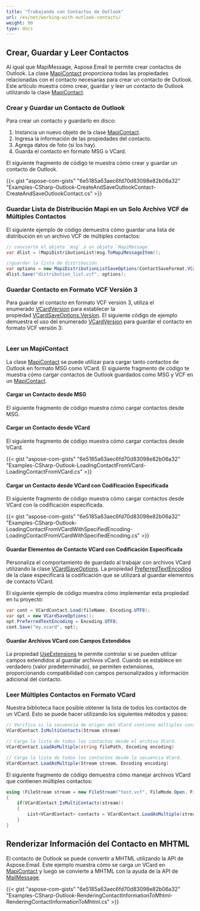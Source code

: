 ```yaml
---
title: "Trabajando con Contactos de Outlook"
url: /es/net/working-with-outlook-contacts/
weight: 90
type: docs
---
```



## **Crear, Guardar y Leer Contactos**

Al igual que MapiMessage, Aspose.Email te permite crear contactos de Outlook. La clase [MapiContact](https://reference.aspose.com/email/net/aspose.email.mapi/mapicontact/) proporciona todas las propiedades relacionadas con el contacto necesarias para crear un contacto de Outlook. Este artículo muestra cómo crear, guardar y leer un contacto de Outlook utilizando la clase [MapiContact](https://reference.aspose.com/email/net/aspose.email.mapi/mapicontact/).

### **Crear y Guardar un Contacto de Outlook**

Para crear un contacto y guardarlo en disco:

1. Instancia un nuevo objeto de la clase [MapiContact](https://reference.aspose.com/email/net/aspose.email.mapi/mapicontact/).
1. Ingresa la información de las propiedades del contacto.
1. Agrega datos de foto (si los hay).
1. Guarda el contacto en formato MSG o VCard.

El siguiente fragmento de código te muestra cómo crear y guardar un contacto de Outlook.

{{< gist "aspose-com-gists" "6e5185a63aec6fd70d83098e82b06a32" "Examples-CSharp-Outlook-CreateAndSaveOutlookContact-CreateAndSaveOutlookContact.cs" >}}

### **Guardar Lista de Distribución Mapi en un Solo Archivo VCF de Múltiples Contactos**

El siguiente ejemplo de código demuestra cómo guardar una lista de distribución en un archivo VCF de múltiples contactos:

```cs
// convierte el objeto `msg` a un objeto `MapiMessage`
var dlist = (MapiDistributionList)msg.ToMapiMessageItem();

//guardar la lista de distribución
var options = new MapiDistributionListSaveOptions(ContactSaveFormat.VCard);
dlist.Save("distribution_list.vcf", options);
```

### **Guardar Contacto en Formato VCF Versión 3**

Para guardar el contacto en formato VCF versión 3, utiliza el enumerado [VCardVersion](https://reference.aspose.com/email/net/aspose.email.personalinfo.vcard/vcardversion/) para establecer la propiedad [VCardSaveOptions.Version](https://reference.aspose.com/email/net/aspose.email.personalinfo.vcard/vcardsaveoptions/version/). El siguiente código de ejemplo demuestra el uso del enumerado [VCardVersion](https://reference.aspose.com/email/net/aspose.email.personalinfo.vcard/vcardversion/) para guardar el contacto en formato VCF versión 3:

```cs

```

### **Leer un MapiContact**

La clase [MapiContact](https://reference.aspose.com/email/net/aspose.email.mapi/mapicontact/) se puede utilizar para cargar tanto contactos de Outlook en formato MSG como VCard. El siguiente fragmento de código te muestra cómo cargar contactos de Outlook guardados como MSG y VCF en un [MapiContact](https://reference.aspose.com/email/net/aspose.email.mapi/mapicontact/).

#### **Cargar un Contacto desde MSG**

El siguiente fragmento de código muestra cómo cargar contactos desde MSG.

#### **Cargar un Contacto desde VCard**

El siguiente fragmento de código muestra cómo cargar contactos desde VCard.

{{< gist "aspose-com-gists" "6e5185a63aec6fd70d83098e82b06a32" "Examples-CSharp-Outlook-LoadingContactFromVCard-LoadingContactFromVCard.cs" >}}

#### **Cargar un Contacto desde VCard con Codificación Especificada**

El siguiente fragmento de código muestra cómo cargar contactos desde VCard con la codificación especificada.

{{< gist "aspose-com-gists" "6e5185a63aec6fd70d83098e82b06a32" "Examples-CSharp-Outlook-LoadingContactFromVCardWithSpecifiedEncoding-LoadingContactFromVCardWithSpecifiedEncoding.cs" >}}

#### **Guardar Elementos de Contacto VCard con Codificación Especificada**

Personaliza el comportamiento de guardado al trabajar con archivos VCard utilizando la clase [VCardSaveOptions](https://reference.aspose.com/email/net/aspose.email.personalinfo.vcard/vcardsaveoptions/#vcardsaveoptions-class). La propiedad [PreferredTextEncoding](https://reference.aspose.com/email/net/aspose.email.personalinfo.vcard/vcardsaveoptions/preferredtextencoding/) de la clase especificará la codificación que se utilizará al guardar elementos de contacto VCard.

El siguiente ejemplo de código muestra cómo implementar esta propiedad en tu proyecto:

```cs
var cont = VCardContact.Load(fileName, Encoding.UTF8);
var opt = new VCardSaveOptions();
opt.PreferredTextEncoding = Encoding.UTF8;
cont.Save("my.vcard", opt);
```

#### **Guardar Archivos VCard con Campos Extendidos**

La propiedad [UseExtensions](https://reference.aspose.com/email/net/aspose.email.personalinfo.vcard/vcardsaveoptions/useextensions/#vcardsaveoptionsuseextensions-property) te permite controlar si se pueden utilizar campos extendidos al guardar archivos vCard. Cuando se establece en verdadero (valor predeterminado), se permiten extensiones, proporcionando compatibilidad con campos personalizados y información adicional del contacto.

### **Leer Múltiples Contactos en Formato VCard**

Nuestra biblioteca hace posible obtener la lista de todos los contactos de un VCard. Esto se puede hacer utilizando los siguientes métodos y pasos:

```cs
// Verifica si la secuencia de origen del VCard contiene múltiples contactos.
VCardContact.IsMultiContacts(Stream stream)

// Carga la lista de todos los contactos desde el archivo VCard.
VCardContact.LoadAsMultiple(string filePath, Encoding encoding)

// Carga la lista de todos los contactos desde la secuencia VCard.
VCardContact.LoadAsMultiple(Stream stream, Encoding encoding)
```
El siguiente fragmento de código demuestra cómo manejar archivos VCard que contienen múltiples contactos:

```cs
using (FileStream stream = new FileStream("test.vcf", FileMode.Open, FileAccess.Read))
{
    if(VCardContact.IsMultiContacts(stream))
    {
        List<VCardContact> contacts = VCardContact.LoadAsMultiple(stream, Encoding.UTF8);
    }
}
```

## **Renderizar Información del Contacto en MHTML**

El contacto de Outlook se puede convertir a MHTML utilizando la API de Aspose.Email. Este ejemplo muestra cómo se carga un VCard en [MapiContact](https://reference.aspose.com/email/net/aspose.email.mapi/mapicontact/) y luego se convierte a MHTML con la ayuda de la API de [MailMessage](https://reference.aspose.com/email/net/aspose.email/mailmessage/).

{{< gist "aspose-com-gists" "6e5185a63aec6fd70d83098e82b06a32" "Examples-CSharp-Outlook-RenderingContactInformationToMhtml-RenderingContactInformationToMhtml.cs" >}}